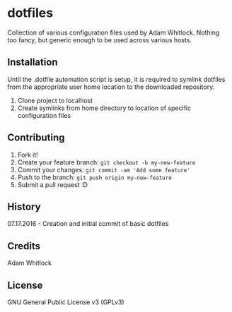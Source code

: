# dotfiles

Collection of various configuration files used by Adam Whitlock. Nothing too fancy, but generic enough to be used across various hosts.

## Installation

Until the .dotfile automation script is setup, it is required to symlink
dotfiles from the appropriate user home location to the downloaded repository.

1. Clone project to localhost
2. Create symlinks from home directory to location of specific configuration files

## Contributing

1. Fork it!
2. Create your feature branch: `git checkout -b my-new-feature`
3. Commit your changes: `git commit -am 'Add some feature'`
4. Push to the branch: `git push origin my-new-feature`
5. Submit a pull request :D

## History

07.17.2016 - Creation and initial commit of basic dotfiles

## Credits

Adam Whitlock

## License

GNU General Public License v3 (GPLv3)
